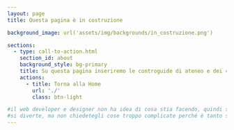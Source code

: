 ```yaml
---
layout: page
title: Questa pagina è in costruzione

background_image: url('assets/img/backgrounds/in_costruzione.png')

sections:
  - type: call-to-action.html
    section_id: about
    background_style: bg-primary
    title: Su questa pagina inseriremo le controguide di ateneo e dei collettivi di luogo, dei simpatici libretti per aiutare, sempre con una punta di humor e ironia, a districarti fra i corsi e le mille cose da fare all'università :)
    actions:
      - title: Torna alla Home
        url: './'
        class: btn-light

#il web developer e designer non ha idea di cosa stia facendo, quindi sbaglia, si incazza, beve un caffè e riprova.
#si diverte, ma non chiedetegli cose troppo complicate perché è tanto se riesce a mettere i link e le immagini giuste
---
```


